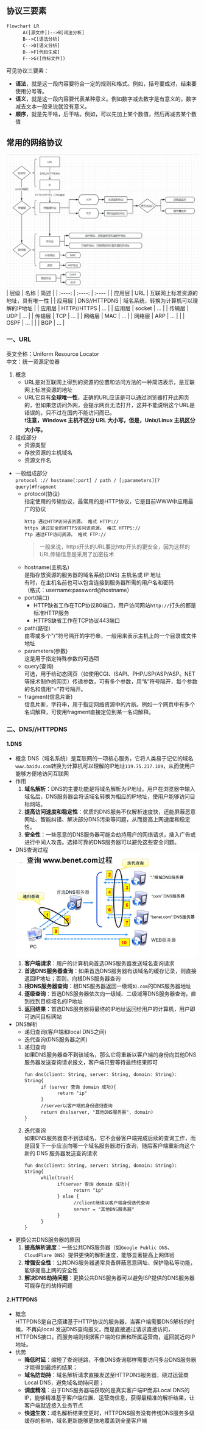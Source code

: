 ## 协议三要素
```mermaid
flowchart LR
      A([源文件])-->B[词法分析]
      B-->C[语法分析]
      C-->D[语义分析]
      D-->F[代码生成]
      F-->G([目标文件])
```
可见协议三要素：
- **语法**，就是这一段内容要符合一定的规则和格式。例如，括号要成对，结束要使用分号等。
- **语义**，就是这一段内容要代表某种意义。例如数字减去数字是有意义的，数字减去文本一般来说就没有意义。
- **顺序**，就是先干啥，后干啥。例如，可以先加上某个数值，然后再减去某个数值

## 常用的网络协议
![信息传输流程](../Image/常用的网络协议.png)
|  层级  |  名称  |  简述  |
|  :----:  |  :----:  |  :----  |
| 应用层 | URL |  互联网上标准资源的地址，具有唯一性  |
| 应用层 | DNS//HTTPDNS |  域名系统，转换为计算机可以理解的IP地址  |
| 应用层 | HTTP//HTTPS | ... |
| 应用层 | socket | ... |
| 传输层 | UDP | ... |
| 传输层 | TCP | ... |
| 网络层 | MAC | ... |
| 网络层 | ARP | ... |
|  | OSPF | ... |
|  | BGP | ... |

### 一、URL
英文全称：Uniform Resource Locator  
中文：统一资源定位器  

1. 概念
   - URL是对互联网上得到的资源的位置和访问方法的一种简洁表示，是互联网上标准资源的地址
   - URL它具有**全球唯一性**，正确的URL应该是可以通过浏览器打开此网页的，但如果您访问外网，会提示网页无法打开，这并不能说明这个URL是错误的。只不过在国内不能访问而已。  
:exclamation:**注意，Windows 主机不区分 URL 大小写，但是，Unix/Linux 主机区分大小写。**  
2. 组成部分
   - 资源类型
   - 存放资源的主机域名
   - 资源文件名
- 一般组成部分  
  `protocol :// hostname[:port] / path / [;parameters][?query]#fragment`
  - protocol(协议)  
    指定使用的传输协议，最常用的是HTTP协议，它是目前WWW中应用最广的协议
    ```
    http 通过HTTP访问该资源。 格式 HTTP://
    https 通过安全的HTTPS访问该资源。 格式 HTTPS://
    ftp 通过FTP访问资源。 格式 FTP://
    ```  
    > 一般来说，https开头的URL要比http开头的更安全，因为这样的URL传输信息是采用了加密技术
  - hostname(主机名)  
  是指存放资源的服务器的域名系统(DNS) 主机名或 IP 地址  
  有时，在主机名前也可以包含连接到服务器所需的用户名和密码  
  （格式：username:password@hostname） 
  - port(端口)  
    - HTTP缺省工作在TCP协议80端口，用户访问网站`http://`打头的都是标准HTTP服务  
    - HTTPS缺省工作在TCP协议443端口  
  - path(路径)  
    由零或多个"/"符号隔开的字符串，一般用来表示主机上的一个目录或文件地址  
  - parameters(参数)  
    这是用于指定特殊参数的可选项  
  - query(查询)  
    可选，用于给动态网页（如使用CGI、ISAPI、PHP/JSP/ASP/ASP。NET等技术制作的网页）传递参数，可有多个参数，用“&”符号隔开，每个参数的名和值用“=”符号隔开。  
  - fragment(信息片断)  
    信息片断，字符串，用于指定网络资源中的片断。例如一个网页中有多个名词解释，可使用fragment直接定位到某一名词解释。  

### 二、DNS//HTTPDNS
#### 1.DNS
- 概念
  DNS（域名系统）是互联网的一项核心服务，它将人类易于记忆的域名`www.baidu.com`转换为计算机可以理解的IP地址`119.75.217.109`，从而使用户能够方便地访问互联网  
- 作用
  1. **域名解析**：DNS的主要功能是将域名解析为IP地址。用户在浏览器中输入域名后，DNS服务器会将该域名转换为相应的IP地址，使用户能够访问目标网站。  
  2. **提高访问速度和稳定性**：优质的DNS服务不仅解析速度快，还能屏蔽恶意网址、智能纠错、解决部分DNS污染等问题，从而提高上网速度和稳定性。  
  3. **安全性**：一些恶意的DNS服务器可能会劫持用户的网络请求，插入广告或进行中间人攻击。选择可靠的DNS服务器可以避免这些安全问题。
- DNS查询过程
  ![DNS查询过程](../Image/DNS查询过程.png)
  1. **客户端请求**：用户的计算机向首选DNS服务器发送域名查询请求
  2. **首选DNS服务器查询**：如果首选DNS服务器有该域名的缓存记录，则直接返回IP地址；否则，向根DNS服务器查询
  3. **根DNS服务器查询**：根DNS服务器返回一级域`如.com`的DNS服务器地址
  4. **逐级查询**：首选DNS服务器依次向一级域、二级域等DNS服务器查询，直到找到目标域名的IP地址
  5. **返回结果**：首选DNS服务器将最终的IP地址返回给用户的计算机，用户即可访问目标网站  
- DNS解析
  - 递归查询(客户端和local DNS之间)
  - 迭代查询(DNS服务器之间)
  1. 递归查询  
     如果DNS服务器查不到该域名，那么它将重新以客户端的身份向其他DNS服务器发送查询请求报文，客户端只要等待最终结果即可  
     ```
     fun dns(client: String, server: String, domain: String): String{
           if (server 查询 domain 成功){
                 return "ip"
           }
           //server以客户端的身份递归查询
           return dns(server, "其他DNS服务器", domain)
     }
     ```
  2. 迭代查询  
     如果DNS服务器查不到该域名，它不会替客户端完成后续的查询工作，而是回复下一步应当向哪一个域名服务器进行查询，随后客户端重新向这个新的 DNS 服务器发送查询请求  
     ```
     fun dns(client: String, server: String, domain: String): String{
           while(true){
                 if(server 查询 domain 成功){
                       return "ip"
                 } else {
                       //client继续以客户端身份迭代查询
                       server = "其他DNS服务器"
                 }
           }
     }
     ```
- 更换公共DNS服务器的原因
  1. **提高解析速度**：一些公共DNS服务器（如`Google Public DNS`、`CloudFlare DNS`）提供更快的解析速度，能够显著提高上网体验
  2. **增强安全性**：公共DNS服务器通常具备屏蔽恶意网址、保护隐私等功能，能够提高上网的安全性
  3. **解决DNS劫持问题**：更换公共DNS服务器可以避免ISP提供的DNS服务器可能存在的劫持问题

#### 2.HTTPDNS
- 概念  
  HTTPDNS是自己搭建基于HTTP协议的服务器，当客户端需要DNS解析的时候，不再向local 发送DNS查询报文，而是直接通过请求直接访问，HTTPDNS接口。而服务端则根据客户端的位置和所属运营商，返回就近的IP地址。
- 优势  
  - **降低时延**：缩短了查询链路，不像DNS查询那样需要访问多台DNS服务器才能得到最终的结果；
  - **域名防劫持**：域名解析请求直接发送至HTTPDNS服务器，绕过运营商Local DNS，避免域名劫持问题；
  - **调度精准**：由于DNS服务器端获取的是真实客户端IP而非Local DNS的IP，能够精准基于客户端位置、运营商信息，获得最精准的解析结果，让客户端就近接入业务节点
  - **快速生效**：域名解析结果变更时，HTTPDNS服务没有传统DNS服务多级缓存的影响，域名更新能够更快地覆盖到全量客户端
